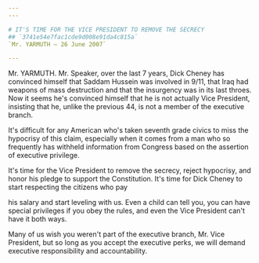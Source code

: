 ```yaml
---
---

# IT'S TIME FOR THE VICE PRESIDENT TO REMOVE THE SECRECY
## `3741e54e7fac1cde9d008e91da4c815a`
`Mr. YARMUTH — 26 June 2007`

---
```



Mr. YARMUTH. Mr. Speaker, over the last 7 years, Dick Cheney has 
convinced himself that Saddam Hussein was involved in 9/11, that Iraq 
had weapons of mass destruction and that the insurgency was in its last 
throes. Now it seems he's convinced himself that he is not actually 
Vice President, insisting that he, unlike the previous 44, is not a 
member of the executive branch.

It's difficult for any American who's taken seventh grade civics to 
miss the hypocrisy of this claim, especially when it comes from a man 
who so frequently has withheld information from Congress based on the 
assertion of executive privilege.

It's time for the Vice President to remove the secrecy, reject 
hypocrisy, and honor his pledge to support the Constitution. It's time 
for Dick Cheney to start respecting the citizens who pay


his salary and start leveling with us. Even a child can tell you, you 
can have special privileges if you obey the rules, and even the Vice 
President can't have it both ways.

Many of us wish you weren't part of the executive branch, Mr. Vice 
President, but so long as you accept the executive perks, we will 
demand executive responsibility and accountability.

